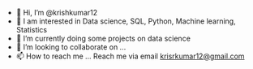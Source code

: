 - 👋 Hi, I’m @krishkumar12
- 👀 I am interested in Data science, SQL, Python, Machine learning, Statistics
- 🌱 I’m currently doing some projects on data science
- 💞️ I’m looking to collaborate on ...
- 📫 How to reach me ... Reach me via email krisrkumar12@gmail.com 
